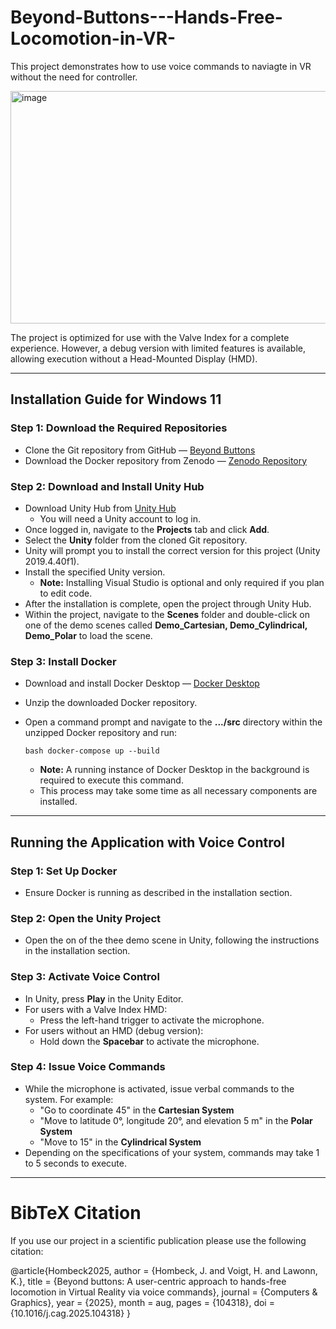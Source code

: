 # Beyond-Buttons---Hands-Free-Locomotion-in-VR-

This project demonstrates how to use voice commands to naviagte in VR without the need for controller. 


<img width="757" height="372" alt="image" src="https://github.com/user-attachments/assets/5d63ffdd-dc6d-46dc-8538-ea0827f6ec9f" />



The project is optimized for use with the Valve Index for a complete experience. However, a debug version with limited features is available, allowing execution without a Head-Mounted Display (HMD).

---

## Installation Guide for Windows 11

### Step 1: Download the Required Repositories
- Clone the Git repository from GitHub — [Beyond Buttons](https://github.com/jhombeck/Beyond-Buttons---Hands-Free-Locomotion-in-VR-/)
- Download the Docker repository from Zenodo — [Zenodo Repository](https://doi.org/10.5281/zenodo.17047979)

### Step 2: Download and Install Unity Hub
- Download Unity Hub from [Unity Hub](https://unity.com/unity-hub)
  - You will need a Unity account to log in.
- Once logged in, navigate to the **Projects** tab and click **Add**.
- Select the **Unity** folder from the cloned Git repository.
- Unity will prompt you to install the correct version for this project (Unity 2019.4.40f1).
- Install the specified Unity version.
  - **Note:** Installing Visual Studio is optional and only required if you plan to edit code.
- After the installation is complete, open the project through Unity Hub.
- Within the project, navigate to the **Scenes** folder and double-click on one of the demo scenes called **Demo_Cartesian, Demo_Cylindrical, Demo_Polar** to load the scene.

### Step 3: Install Docker
- Download and install Docker Desktop — [Docker Desktop](https://www.docker.com/products/docker-desktop/)
- Unzip the downloaded Docker repository.
- Open a command prompt and navigate to the **.../src** directory within the unzipped Docker repository and run:

  ```bash docker-compose up --build ```
  - **Note:** A running instance of Docker Desktop in the background is required to execute this command.
  - This process may take some time as all necessary components are installed.

---

## Running the Application with Voice Control

### Step 1: Set Up Docker
- Ensure Docker is running as described in the installation section.

### Step 2: Open the Unity Project
- Open the on of the thee demo scene in Unity, following the instructions in the installation section.

### Step 3: Activate Voice Control
- In Unity, press **Play** in the Unity Editor.
- For users with a Valve Index HMD:
  - Press the left-hand trigger to activate the microphone.
- For users without an HMD (debug version):
  - Hold down the **Spacebar** to activate the microphone.

### Step 4: Issue Voice Commands
- While the microphone is activated, issue verbal commands to the system. For example:
  - "Go to coordinate 45" in the **Cartesian System**
  - "Move to latitude 0°, longitude 20°, and elevation 5 m" in the **Polar System**
  -  "Move to 15" in the **Cylindrical System**
- Depending on the specifications of your system, commands may take 1 to 5 seconds to execute.

---

# BibTeX Citation

If you use our project in a scientific publication please use the following citation:

@article{Hombeck2025,
  author  = {Hombeck, J. and Voigt, H. and Lawonn, K.},
  title   = {Beyond buttons: A user-centric approach to hands-free locomotion in Virtual Reality via voice commands},
  journal = {Computers \& Graphics},
  year    = {2025},
  month   = aug,
  pages   = {104318},
  doi     = {10.1016/j.cag.2025.104318}
}

